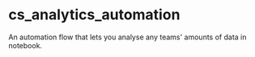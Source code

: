 # cs_analytics_automation
An automation flow that lets you analyse any teams' amounts of data in notebook.
